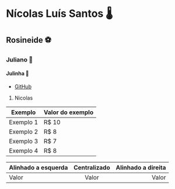 # Nícolas Luís Santos 🌡️
## Rosineide ⚽
### Juliano 🏁
#### __Julinha__ 💌

* [GitHub](https://github.com/NicolasScariot)
1. Nicolas

Exemplo   | Valor do exemplo
--------- | ------
Exemplo 1 | R$ 10
Exemplo 2 | R$ 8
Exemplo 3 | R$ 7
Exemplo 4 | R$ 8

Alinhado a esquerda | Centralizado | Alinhado a direita
:--------- | :------: | -------:
Valor | Valor | Valor
